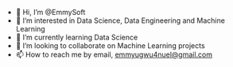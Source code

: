 - 👋 Hi, I’m @EmmySoft
- 👀 I’m interested in Data Science, Data Engineering and Machine Learning
- 🌱 I’m currently learning Data Science
- 💞️ I’m looking to collaborate on Machine Learning projects
- 📫 How to reach me by email, emmyugwu4nuel@gmail.com

<!---
techosystem/techosystem is a ✨ special ✨ repository because its `README.md` (this file) appears on your GitHub profile.
You can click the Preview link to take a look at your changes.
--->
